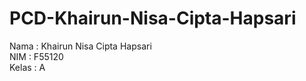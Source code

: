 # PCD-Khairun-Nisa-Cipta-Hapsari

Nama   : Khairun Nisa Cipta Hapsari <br>
NIM    : F55120 <br>
Kelas  : A
